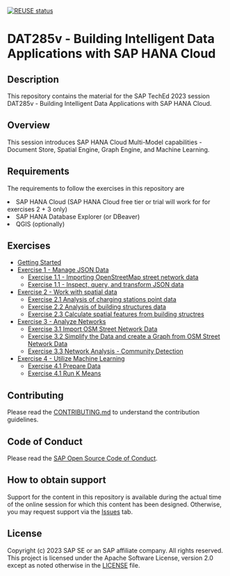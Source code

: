 [![REUSE status](https://api.reuse.software/badge/github.com/SAP-samples/teched2023-DA285v)](https://api.reuse.software/info/github.com/SAP-samples/teched2023-DA285v)

# DAT285v - Building Intelligent Data Applications with SAP HANA Cloud

## Description

This repository contains the material for the SAP TechEd 2023 session DAT285v - Building Intelligent Data Applications with SAP HANA Cloud.  

## Overview

This session introduces SAP HANA Cloud Multi-Model capabilities - Document Store, Spatial Engine, Graph Engine, and Machine Learning.

## Requirements

The requirements to follow the exercises in this repository are
<li>SAP HANA Cloud (SAP HANA Cloud free tier or trial will work for for exercises 2 + 3 only)
<li>SAP HANA Database Explorer (or DBeaver)
<li>QGIS (optionally)

## Exercises

- [Getting Started](exercises/ex0/)
- [Exercise 1 - Manage JSON Data](exercises/ex1/)
    - [Exercise 1.1 - Importing OpenStreetMap street network data](exercises/ex1#11)
    - [Exercise 1.1 - Inspect, query, and transform JSON data](exercises/ex1#12)
- [Exercise 2 - Work with spatial data](exercises/ex2/)
    - [Exercise 2.1 Analysis of charging stations point data](exercises/ex2#21)
    - [Exercise 2.2 Analysis of building structures data](exercises/ex2#22)
    - [Exercise 2.3 Calculate spatial features from building structres](exercises/ex2#23)
- [Exercise 3 - Analyze Networks](exercises/ex3/)
    - [Exercise 3.1 Import OSM Street Network Data](exercises/ex3#31)
    - [Exercise 3.2 Simplify the Data and create a Graph from OSM Street Network Data](exercises/ex3#32)
    - [Exercise 3.3 Network Analysis - Community Detection](exercises/ex3#33)
- [Exercise 4 - Utilize Machine Learning](exercises/ex4/)
    - [Exercise 4.1 Prepare Data](exercises/ex4#41)
    - [Exercise 4.1 Run K Means](exercises/ex4#42)
  
## Contributing
Please read the [CONTRIBUTING.md](./CONTRIBUTING.md) to understand the contribution guidelines.

## Code of Conduct
Please read the [SAP Open Source Code of Conduct](https://github.com/SAP-samples/.github/blob/main/CODE_OF_CONDUCT.md).

## How to obtain support

Support for the content in this repository is available during the actual time of the online session for which this content has been designed. Otherwise, you may request support via the [Issues](../../issues) tab.

## License
Copyright (c) 2023 SAP SE or an SAP affiliate company. All rights reserved. This project is licensed under the Apache Software License, version 2.0 except as noted otherwise in the [LICENSE](LICENSES/Apache-2.0.txt) file.
